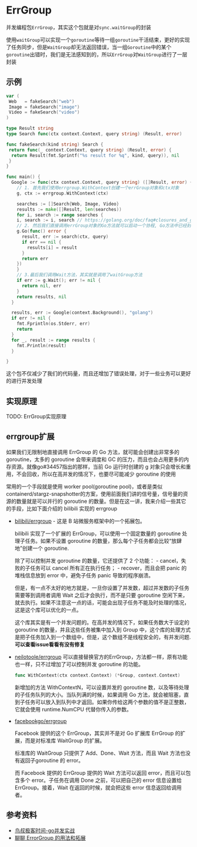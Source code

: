 # ErrGroup

并发编程包`ErrGroup`，其实这个包就是对`sync.waitGroup`的封装

使用`waitGroup`可以实现一个`goroutine`等待一组`goroutine`干活结束，更好的实现了任务同步，但是`WaitGroup`却无法返回错误，当一组`Goroutine`中的某个`goroutine`出错时，我们是无法感知到的，所以`ErrGroup`对`WaitGroup`进行了一层封装



## 示例

```go
var (
 Web   = fakeSearch("web")
 Image = fakeSearch("image")
 Video = fakeSearch("video")
)

type Result string
type Search func(ctx context.Context, query string) (Result, error)

func fakeSearch(kind string) Search {
 return func(_ context.Context, query string) (Result, error) {
  return Result(fmt.Sprintf("%s result for %q", kind, query)), nil
 }
}

func main() {
  Google := func(ctx context.Context, query string) ([]Result, error) {
    // 1. 首先我们使用errgroup.WithContext创建一个errGroup对象和ctx对象
    g, ctx := errgroup.WithContext(ctx)

    searches := []Search{Web, Image, Video}
    results := make([]Result, len(searches))
    for i, search := range searches {
    i, search := i, search // https://golang.org/doc/faq#closures_and_goroutines
    // 2. 然后我们直接调用errGroup对象的Go方法就可以启动一个协程, Go方法中已经封装了waitGroup的控制操作，不需要我们手动添加了
    g.Go(func() error {
      result, err := search(ctx, query)
      if err == nil {
        results[i] = result
      }
      return err
    })
    }
    // 3.最后我们调用Wait方法，其实就是调用了waitGroup方法
    if err := g.Wait(); err != nil {
      return nil, err
    }
    return results, nil
  }

  results, err := Google(context.Background(), "golang")
  if err != nil {
    fmt.Fprintln(os.Stderr, err)
    return
  }
  for _, result := range results {
    fmt.Println(result)
  }

}
```

这个包不仅减少了我们的代码量，而且还增加了错误处理，对于一些业务可以更好的进行并发处理


## 实现原理

TODO: ErrGroup实现原理




## errgroup扩展

如果我们无限制地直接调用 ErrGroup 的 Go 方法，就可能会创建出非常多的goroutine，太多的 goroutine 会带来调度和 GC 的压力，而且也会占用更多的内存资源。就像go#34457指出的那样，当前 Go 运行时创建的 g 对象只会增长和重用，不会回收，所以在高并发的情况下，也要尽可能减少 goroutine 的使用

常用的一个手段就是使用 worker pool(goroutine pool)，或者是类似containerd/stargz-snapshotter的方案，使用前面我们讲的信号量，信号量的资源的数量就是可以并行的 goroutine 的数量。但是在这一讲，我来介绍一些其它的手段，比如下面介绍的 bilibili 实现的 errgroup

- [bilibili/errgroup](https://github.com/go-kratos/kratos/blob/v0.3.3/pkg/sync/errgroup/errgroup.go) - 这是 B 站微服务框架中的一个拓展包。
  
  bilibili 实现了一个扩展的 ErrGroup，可以使用一个固定数量的 goroutine 处理子任务。如果不设置 goroutine 的数量，那么每个子任务都会比较“放肆地”创建一个 goroutine.

  除了可以控制并发 goroutine 的数量，它还提供了 2 个功能：
      - cancel，失败的子任务可以 cancel 所有正在执行任务；
      - recover，而且会把 panic 的堆栈信息放到 error 中，避免子任务 panic 导致的程序崩溃。
  
  但是，有一点不太好的地方就是，一旦你设置了并发数，超过并发数的子任务需要等到调用者调用 Wait 之后才会执行，而不是只要 goroutine 空闲下来，就去执行。如果不注意这一点的话，可能会出现子任务不能及时处理的情况，这是这个库可以优化的一点。

  这个库其实是有一个并发问题的。在高并发的情况下，如果任务数大于设定的goroutine 的数量，并且这些任务被集中加入到 Group 中，这个库的处理方式是把子任务加入到一个数组中，但是，这个数组不是线程安全的，有并发问题. **可以查看issue看看有没有修复**

- [neilotoole/errgroup](https://github.com/neilotoole/errgroup)
  可以直接替换官方的ErrGroup，方法都一样，原有功能也一样，只不过增加了可以控制并发 goroutine 的功能。
  
  ```go
  func WithContext(ctx context.Context) (*Group, context.Context)
  ```

  新增加的方法 WithContextN，可以设置并发的 goroutine 数，以及等待处理的子任务队列的大小。当队列满的时候，如果调用 Go 方法，就会被阻塞，直到子任务可以放入到队列中才返回。如果你传给这两个参数的值不是正整数，它就会使用 runtime.NumCPU 代替你传入的参数。

- [facebookgo/errgroup](https://github.com/facebookarchive/errgroup/tree/master)

  Facebook 提供的这个 ErrGroup，其实并不是对 Go 扩展库 ErrGroup 的扩展，而是对标准库 WaitGroup 的扩展。

  标准库的 WaitGroup 只提供了 Add、Done、Wait 方法，而且 Wait 方法也没有返回子goroutine 的 error。

  而 Facebook 提供的 ErrGroup 提供的 Wait 方法可以返回 error，而且可以包含多个 error。子任务在调用 Done 之前，可以把自己的 error 信息设置给ErrGroup。接着，Wait 在返回的时候，就会把这些 error 信息返回给调用者。


## 参考资料

- [鸟叔极客时间-go并发实战]()
- [聊聊 ErrorGroup 的用法和拓展](https://marksuper.xyz/2021/10/15/error_group/)

